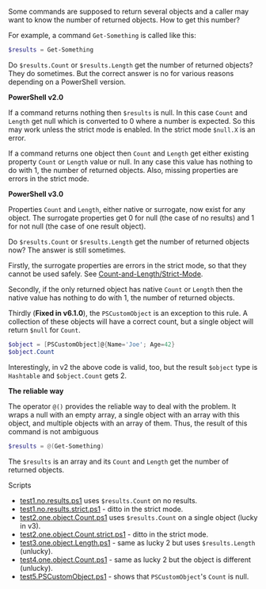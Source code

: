 
Some commands are supposed to return several objects and a caller may want to
know the number of returned objects. How to get this number?

For example, a command `Get-Something` is called like this:

```powershell
$results = Get-Something
```

Do `$results.Count` or `$results.Length` get the number of returned objects?
They do sometimes. But the correct answer is no for various reasons depending
on a PowerShell version.

**PowerShell v2.0**

If a command returns nothing then `$results` is null. In this case `Count` and
`Length` get null which is converted to 0 where a number is expected. So this
may work unless the strict mode is enabled. In the strict mode `$null.X` is an
error.

If a command returns one object then `Count` and `Length` get either existing
property `Count` or `Length` value or null. In any case this value has nothing
to do with 1, the number of returned objects. Also, missing properties are
errors in the strict mode.

**PowerShell v3.0**

Properties `Count` and `Length`, either native or surrogate, now exist for any
object. The surrogate properties get 0 for null (the case of no results) and 1
for not null (the case of one result object).

Do `$results.Count` or `$results.Length` get the number of returned objects
now? The answer is still sometimes.

Firstly, the surrogate properties are errors in the strict mode, so that they
cannot be used safely. See [Count-and-Length/Strict-Mode](../Count-and-Length/Strict-Mode).

Secondly, if the only returned object has native `Count` or `Length` then the
native value has nothing to do with 1, the number of returned objects.

Thirdly (**Fixed in v6.1.0**), the `PSCustomObject` is an exception to this
rule. A collection of these objects will have a correct count, but a single
object will return `$null` for `Count`.

```powershell
$object = [PSCustomObject]@{Name='Joe'; Age=42}
$object.Count
```

Interestingly, in v2 the above code is valid, too, but the result `$object`
type is `Hashtable` and `$object.Count` gets 2.

**The reliable way**

The operator `@()` provides the reliable way to deal with the problem. It wraps
a null with an empty array, a single object with an array with this object, and
multiple objects with an array of them. Thus, the result of this command is not
ambiguous

```powershell
$results = @(Get-Something)
```

The `$results` is an array and its `Count` and `Length` get the number of
returned objects.

Scripts

- [test1.no.results.ps1](test1.no.results.ps1) uses `$results.Count` on no results.
- [test1.no.results.strict.ps1](test1.no.results.strict.ps1) - ditto in the strict mode.
- [test2.one.object.Count.ps1](test2.one.object.Count.ps1) uses `$results.Count` on a single object (lucky in v3).
- [test2.one.object.Count.strict.ps1](test2.one.object.Count.strict.ps1) - ditto in the strict mode.
- [test3.one.object.Length.ps1](test3.one.object.Length.ps1) - same as lucky 2 but uses `$results.Length` (unlucky).
- [test4.one.object.Count.ps1](test4.one.object.Count.ps1) - same as lucky 2 but the object is different (unlucky).
- [test5.PSCustomObject.ps1](test5.PSCustomObject.ps1) - shows that `PSCustomObject`'s `Count` is null.
